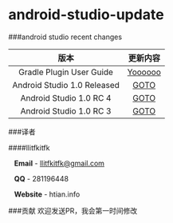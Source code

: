 android-studio-update
=====================

###android studio recent changes


| 版本 | 更新内容
|:------:|:----------:
| Gradle Plugin User Guide | [Yoooooo](https://github.com/llitfkitfk/android-studio-update/blob/master/userGuide)
| Android Studio 1.0 Released | [GOTO](https://github.com/llitfkitfk/android-studio-update/blob/master/as-recent-1.0.md)
| Android Studio 1.0 RC 4 | [GOTO](https://github.com/llitfkitfk/android-studio-update/blob/master/as-recent-rc4.md)
| Android Studio 1.0 RC 3 | [GOTO](https://github.com/llitfkitfk/android-studio-update/blob/master/as-recent-rc3.md)




###译者

####llitfkitfk  

&nbsp;&nbsp;&nbsp;**Email** - llitfkitfk@gmail.com

&nbsp;&nbsp;&nbsp;**QQ** - 281196448

&nbsp;&nbsp;&nbsp;**Website** - htian.info

###贡献
欢迎发送PR，我会第一时间修改